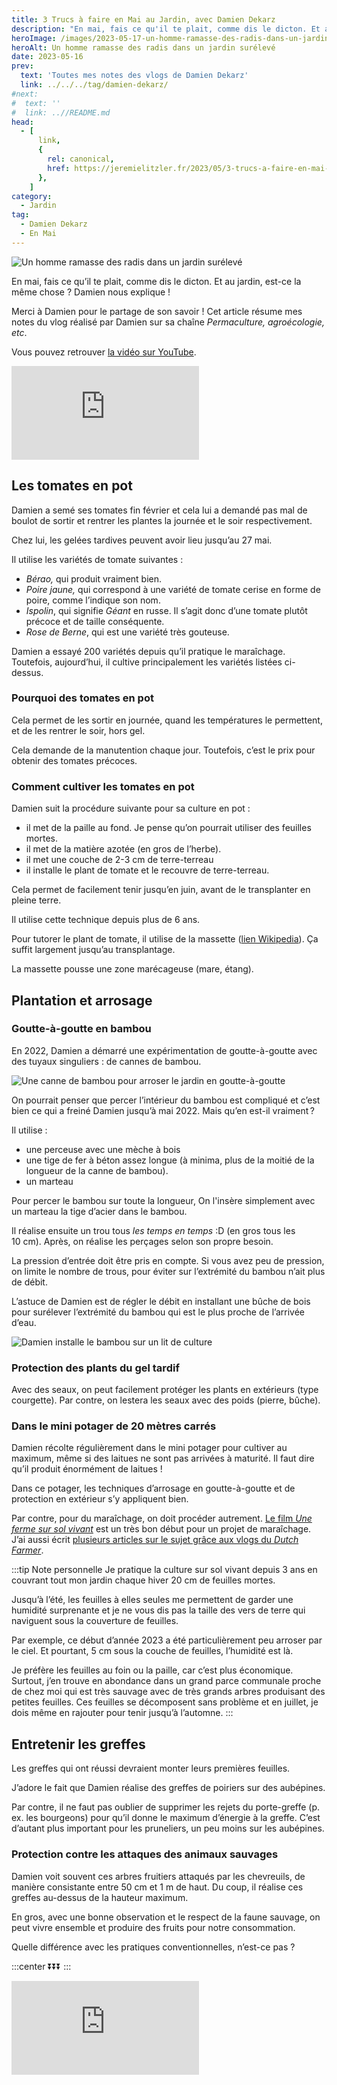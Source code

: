 ```yaml
---
title: 3 Trucs à faire en Mai au Jardin, avec Damien Dekarz
description: "En mai, fais ce qu'il te plait, comme dis le dicton. Et au jardin, est-ce la même chose ? Damien nous explique !"
heroImage: /images/2023-05-17-un-homme-ramasse-des-radis-dans-un-jardin-sureleve.jpg
heroAlt: Un homme ramasse des radis dans un jardin surélevé
date: 2023-05-16
prev:
  text: 'Toutes mes notes des vlogs de Damien Dekarz'
  link: ../../../tag/damien-dekarz/
#next:
#  text: ''
#  link: ..//README.md
head:
  - [
      link,
      {
        rel: canonical,
        href: https://jeremielitzler.fr/2023/05/3-trucs-a-faire-en-mai-au-jardin-damien-dekarz,
      },
    ]
category:
  - Jardin
tag:
  - Damien Dekarz
  - En Mai
---
```


![Un homme ramasse des radis dans un jardin surélevé](/images/2023-05-17-un-homme-ramasse-des-radis-dans-un-jardin-sureleve.jpg 'Crédits: image extraite du vlog de Damien Dekarz')

En mai, fais ce qu’il te plait, comme dis le dicton. Et au jardin, est-ce la même chose ? Damien nous explique !

Merci à Damien pour le partage de son savoir ! Cet article résume mes notes du vlog réalisé par Damien sur sa chaîne _Permaculture, agroécologie, etc_.

<!-- more -->

Vous pouvez retrouver [la vidéo sur YouTube](https://www.youtube.com/watch?v=zNE8yd5yecg).

<!-- markdownlint-disable MD033 -->
<p class="newsletter-wrapper"><iframe class="newsletter-embed" src="https://iamjeremie.substack.com/embed" frameborder="0" scrolling="no"></iframe></p>

## Les tomates en pot

Damien a semé ses tomates fin février et cela lui a demandé pas mal de boulot de sortir et rentrer les plantes la journée et le soir respectivement.

Chez lui, les gelées tardives peuvent avoir lieu jusqu’au 27 mai.

Il utilise les variétés de tomate suivantes :

- _Bérao,_ qui produit vraiment bien.
- _Poire jaune,_ qui correspond à une variété de tomate cerise en forme de poire, comme l’indique son nom.
- _Ispolin_, qui signifie _Géant_ en russe. Il s’agit donc d’une tomate plutôt précoce et de taille conséquente.
- _Rose de Berne_, qui est une variété très gouteuse.

Damien a essayé 200 variétés depuis qu’il pratique le maraîchage. Toutefois, aujourd’hui, il cultive principalement les variétés listées ci-dessus.

### Pourquoi des tomates en pot

Cela permet de les sortir en journée, quand les températures le permettent, et de les rentrer le soir, hors gel.

Cela demande de la manutention chaque jour. Toutefois, c’est le prix pour obtenir des tomates précoces.

### Comment cultiver les tomates en pot

Damien suit la procédure suivante pour sa culture en pot :

- il met de la paille au fond. Je pense qu’on pourrait utiliser des feuilles mortes.
- il met de la matière azotée (en gros de l’herbe).
- il met une couche de 2-3 cm de terre-terreau
- il installe le plant de tomate et le recouvre de terre-terreau.

Cela permet de facilement tenir jusqu’en juin, avant de le transplanter en pleine terre.

Il utilise cette technique depuis plus de 6 ans.

Pour tutorer le plant de tomate, il utilise de la massette ([lien Wikipedia](https://fr.wikipedia.org/wiki/Massette_%C3%A0_larges_feuilles)). Ça suffit largement jusqu’au transplantage.

La massette pousse une zone marécageuse (mare, étang).

## Plantation et arrosage

### Goutte-à-goutte en bambou

En 2022, Damien a démarré une expérimentation de goutte-à-goutte avec des tuyaux singuliers : de cannes de bambou.

![Une canne de bambou pour arroser le jardin en goutte-à-goutte](./images/une-canne-de-bambou-pour-arroser-le-jardin-en-goutte-a-goutte.jpg 'Crédits : image extraite du vlog de Damien Dekarz')

On pourrait penser que percer l’intérieur du bambou est compliqué et c’est bien ce qui a freiné Damien jusqu’à mai 2022. Mais qu’en est-il vraiment ?

Il utilise :

- une perceuse avec une mèche à bois
- une tige de fer à béton assez longue (à minima, plus de la moitié de la longueur de la canne de bambou).
- un marteau

Pour percer le bambou sur toute la longueur, On l'insère simplement avec un marteau la tige d’acier dans le bambou.

Il réalise ensuite un trou tous _les temps en temps_ :D (en gros tous les 10 cm). Après, on réalise les perçages selon son propre besoin.

La pression d’entrée doit être pris en compte. Si vous avez peu de pression, on limite le nombre de trous, pour éviter sur l’extrémité du bambou n’ait plus de débit.

L’astuce de Damien est de régler le débit en installant une bûche de bois pour surélever l’extrémité du bambou qui est le plus proche de l’arrivée d’eau.

![Damien installe le bambou sur un lit de culture](./images/damien-installe-le-bambou-sur-un-lit-de-culture.jpg 'Crédits : image extraite du vlog de Damien Dekarz')

### Protection des plants du gel tardif

Avec des seaux, on peut facilement protéger les plants en extérieurs (type courgette). Par contre, on lestera les seaux avec des poids (pierre, bûche).

### Dans le mini potager de 20 mètres carrés

Damien récolte régulièrement dans le mini potager pour cultiver au maximum, même si des laitues ne sont pas arrivées à maturité. Il faut dire qu’il produit énormément de laitues !

Dans ce potager, les techniques d’arrosage en goutte-à-goutte et de protection en extérieur s’y appliquent bien.

Par contre, pour du maraîchage, on doit procéder autrement. [Le film _Une ferme sur sol vivant_](https://www.youtube.com/watch?v=T6cFPxLRkTs) est un très bon début pour un projet de maraîchage. J’ai aussi écrit [plusieurs articles sur le sujet grâce aux vlogs du _Dutch Farmer_](https://iamjeremie.me/tag/the-dutch-farmer/).

:::tip Note personnelle Je pratique la culture sur sol vivant depuis 3 ans en couvrant tout mon jardin chaque hiver 20 cm de feuilles mortes.

Jusqu’à l’été, les feuilles à elles seules me permettent de garder une humidité surprenante et je ne vous dis pas la taille des vers de terre qui naviguent sous la couverture de feuilles.

Par exemple, ce début d’année 2023 a été particulièrement peu arroser par le ciel. Et pourtant, 5 cm sous la couche de feuilles, l’humidité est là.

Je préfère les feuilles au foin ou la paille, car c’est plus économique. Surtout, j’en trouve en abondance dans un grand parce communale proche de chez moi qui est très sauvage avec de très grands arbres produisant des petites feuilles. Ces feuilles se décomposent sans problème et en juillet, je dois même en rajouter pour tenir jusqu’à l’automne. :::

## Entretenir les greffes

Les greffes qui ont réussi devraient monter leurs premières feuilles.

J’adore le fait que Damien réalise des greffes de poiriers sur des aubépines.

Par contre, il ne faut pas oublier de supprimer les rejets du porte-greffe (p. ex. les bourgeons) pour qu’il donne le maximum d’énergie à la greffe. C’est d’autant plus important pour les pruneliers, un peu moins sur les aubépines.

### Protection contre les attaques des animaux sauvages

Damien voit souvent ces arbres fruitiers attaqués par les chevreuils, de manière consistante entre 50 cm et 1 m de haut. Du coup, il réalise ces greffes au-dessus de la hauteur maximum.

En gros, avec une bonne observation et le respect de la faune sauvage, on peut vivre ensemble et produire des fruits pour notre consommation.

Quelle différence avec les pratiques conventionnelles, n’est-ce pas ?

:::center ⏬⏬⏬ :::

<!-- markdownlint-disable MD033 -->
<p class="newsletter-wrapper"><iframe class="newsletter-embed" src="https://iamjeremie.substack.com/embed" frameborder="0" scrolling="no"></iframe></p>
